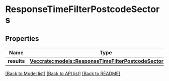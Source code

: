# ResponseTimeFilterPostcodeSectors

## Properties

Name | Type | Description | Notes
------------ | ------------- | ------------- | -------------
**results** | [**Vec<crate::models::ResponseTimeFilterPostcodeSectorsResult>**](ResponseTimeFilterPostcodeSectorsResult.md) |  | 

[[Back to Model list]](../README.md#documentation-for-models) [[Back to API list]](../README.md#documentation-for-api-endpoints) [[Back to README]](../README.md)


